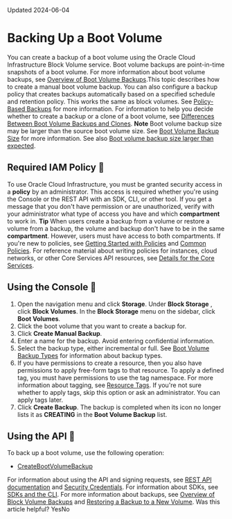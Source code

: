 Updated 2024-06-04
# Backing Up a Boot Volume
You can create a backup of a boot volume using the Oracle Cloud Infrastructure Block Volume service. Boot volume backups are point-in-time snapshots of a boot volume. For more information about boot volume backups, see [Overview of Boot Volume Backups](https://docs.oracle.com/en-us/iaas/Content/Block/Concepts/bootvolumebackups.htm#Overview_of_Boot_Volume_Backups).This topic describes how to create a manual boot volume backup. 
You can also configure a backup policy that creates backups automatically based on a specified schedule and retention policy. This works the same as block volumes. See [Policy-Based Backups](https://docs.oracle.com/en-us/iaas/Content/Block/Tasks/schedulingvolumebackups.htm#PolicyBased_Backups) for more information.
For information to help you decide whether to create a backup or a clone of a boot volume, see [Differences Between Boot Volume Backups and Clones](https://docs.oracle.com/en-us/iaas/Content/Block/Concepts/bootvolumebackups.htm#backupsvsclones).
**Note** Boot volume backup size may be larger than the source boot volume size. See [Boot Volume Backup Size](https://docs.oracle.com/en-us/iaas/Content/Block/Concepts/bootvolumebackups.htm#Size) for more information. See also [Boot volume backup size larger than expected](https://docs.oracle.com/iaas/Content/Compute/known-issues.htm#bootBackupSize).
## Required IAM Policy 🔗 
To use Oracle Cloud Infrastructure, you must be granted security access in a **policy** by an administrator. This access is required whether you're using the Console or the REST API with an SDK, CLI, or other tool. If you get a message that you don't have permission or are unauthorized, verify with your administrator what type of access you have and which **compartment** to work in.
**Tip** When users create a backup from a volume or restore a volume from a backup, the volume and backup don't have to be in the same **compartment**. However, users must have access to both compartments. 
If you're new to policies, see [Getting Started with Policies](https://docs.oracle.com/iaas/Content/Identity/Concepts/policygetstarted.htm) and [Common Policies](https://docs.oracle.com/iaas/Content/Identity/Concepts/commonpolicies.htm). For reference material about writing policies for instances, cloud networks, or other Core Services API resources, see [Details for the Core Services](https://docs.oracle.com/iaas/Content/Identity/policyreference/corepolicyreference.htm).
## Using the Console 🔗 
  1. Open the navigation menu and click **Storage**. Under **Block Storage** , click **Block Volumes**. In the **Block Storage** menu on the sidebar, click **Boot Volumes**. 
  2. Click the boot volume that you want to create a backup for.
  3. Click **Create Manual Backup**.
  4. Enter a name for the backup. Avoid entering confidential information.
  5. Select the backup type, either incremental or full. See [Boot Volume Backup Types](https://docs.oracle.com/en-us/iaas/Content/Block/Concepts/bootvolumebackups.htm#backuptypes) for information about backup types. 
  6. If you have permissions to create a resource, then you also have permissions to apply free-form tags to that resource. To apply a defined tag, you must have permissions to use the tag namespace. For more information about tagging, see [Resource Tags](https://docs.oracle.com/iaas/Content/General/Concepts/resourcetags.htm). If you're not sure whether to apply tags, skip this option or ask an administrator. You can apply tags later. 
  7. Click **Create Backup**.
The backup is completed when its icon no longer lists it as **CREATING** in the **Boot Volume Backup** list.


## Using the API 🔗 
To back up a boot volume, use the following operation:
  * [CreateBootVolumeBackup](https://docs.oracle.com/iaas/api/#/en/iaas/latest/BootVolumeBackup/CreateBootVolumeBackup)


For information about using the API and signing requests, see [REST API documentation](https://docs.oracle.com/iaas/Content/API/Concepts/usingapi.htm) and [Security Credentials](https://docs.oracle.com/iaas/Content/General/Concepts/credentials.htm). For information about SDKs, see [SDKs and the CLI](https://docs.oracle.com/iaas/Content/API/Concepts/sdks.htm).
For more information about backups, see [Overview of Block Volume Backups](https://docs.oracle.com/en-us/iaas/Content/Block/Concepts/blockvolumebackups.htm#Overview_of_Block_Volume_Backups) and [Restoring a Backup to a New Volume](https://docs.oracle.com/en-us/iaas/Content/Block/Tasks/restoringavolumefromabackup.htm#Restoring_a_Backup_to_a_New_Volume).
Was this article helpful?
YesNo


